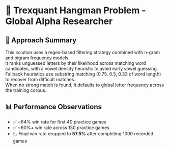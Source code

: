 # 🧩 Trexquant Hangman Problem - Global Alpha Researcher

## 🧠 Approach Summary

This solution uses a regex-based filtering strategy combined with n-gram and bigram frequency models.  
It ranks unguessed letters by their likelihood across matching word candidates, with a vowel density heuristic to avoid early vowel guessing.  
Fallback heuristics use substring matching (0.75, 0.5, 0.33 of word length) to recover from difficult matches.  
When no strong match is found, it defaults to global letter frequency across the training corpus.  

## 📊 Performance Observations

- ✅ ~64% win rate for first 40 practice games  
- ✅ ~60%+ win rate across 150 practice games  
- 📉 Final win rate dropped to **57.5%** after completing 1000 recorded games
